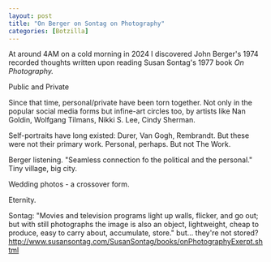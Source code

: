 ```yaml
---
layout: post
title: "On Berger on Sontag on Photography"
categories: [Botzilla]
---
```


At around 4AM on a cold morning in 2024 I discovered John Berger's 1974 recorded thoughts written upon reading Susan Sontag's 1977 book _On Photography._
<!--more-->

Public and Private

Since that time, personal/private have been torn together. Not only in the popular social media forms but infine-art circles too, by artists like Nan Goldin, Wolfgang Tilmans, Nikki S. Lee, Cindy Sherman.

Self-portraits have long existed: Durer, Van Gogh, Rembrandt. But these were not their primary work. Personal, perhaps. But not The Work.

Berger listening. "Seamless connection fo the political and the personal." Tiny village, big city.

Wedding photos - a crossover form.

Eternity.

Sontag: "Movies and television programs light up walls, flicker, and go out; but with still photographs the image is also an object, lightweight, cheap to produce, easy to carry about, accumulate, store." but... they're not stored? http://www.susansontag.com/SusanSontag/books/onPhotographyExerpt.shtml

